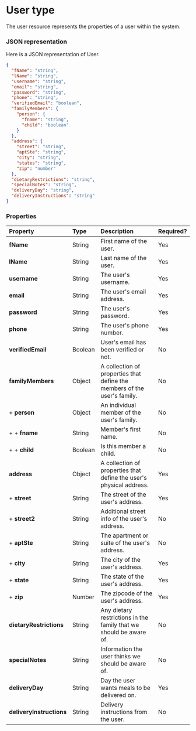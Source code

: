 # User type

The user resource represents the properties of a user within the system.


### JSON representation

Here is a JSON representation of User.

```json
{
  "fName": "string",
  "lName": "string",
  "username": "string",
  "email": "string",
  "password": "string",
  "phone": "string",
  "verifiedEmail": "boolean",
  "familyMembers": {
    "person": {
      "fname": "string",
      "child": "boolean"
    }
  },
  "address": {
    "street": "string",
    "aptSte": "string",
    "city": "string",
    "states": "string",
    "zip": "number"
  },
  "dietaryRestrictions": "string",
  "specialNotes": "string",
  "deliveryDay": "string",
  "deliveryInstructions": "string"
}
```

### Properties

| Property | Type | Description | Required? |
|:---------|:-----|:------------|:----------|
| **fName**   | String | First name of the user. | Yes |
| **lName** | String | Last name of the user. | Yes |
| **username** | String | The user's username. | Yes |
| **email** | String | The user's email address. | Yes |
| **password** | String | The user's password. | Yes |
| **phone** | String | The user's phone number. | Yes |
| **verifiedEmail** | Boolean | User's email has been verified or not. | No |
| **familyMembers** | Object | A collection of properties that define the members of the user's family. | No |
| +  **person** | Object | An individual member of the user's family. | No |
| + +  **fname** | String | Member's first name. | No |
| + +  **child** | Boolean | Is this member a child. | No |
| **address** | Object | A collection of properties that define the user's physical address. | Yes |
| +  **street** | String | The street of the user's address. | Yes |
| +  **street2** | String | Additional street info of the user's address. | No |
| +  **aptSte** | String | The apartment or suite of the user's address. | No |
| +  **city** | String | The city of the user's address. | Yes |
| +  **state** | String | The state of the user's address. | Yes |
| +  **zip** | Number | The zipcode of the user's address. | Yes |
| **dietaryRestrictions** | String | Any dietary restrictions in the family that we should be aware of. | No |
| **specialNotes** | String | Information the user thinks we should be aware of. | No |
| **deliveryDay** | String | Day the user wants meals to be delivered on. | Yes |
| **deliveryInstructions** | String | Delivery instructions from the user. | No |